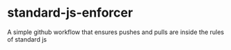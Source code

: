 # standard-js-enforcer
A simple github workflow that ensures pushes and pulls are inside the rules of standard js
